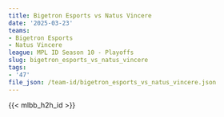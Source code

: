 ```yaml
---
title: Bigetron Esports vs Natus Vincere
date: '2025-03-23'
teams:
- Bigetron Esports
- Natus Vincere
league: MPL ID Season 10 - Playoffs
slug: bigetron_esports_vs_natus_vincere
tags:
- '47'
file_json: /team-id/bigetron_esports_vs_natus_vincere.json
---
```


{{< mlbb_h2h_id >}}
